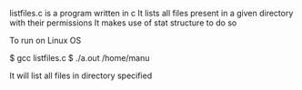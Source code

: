 listfiles.c is a program written in c
It lists all files present in a given directory with their permissions
It makes use of stat structure to do so

To run on Linux OS

$ gcc listfiles.c
$ ./a.out /home/manu

It will list all files in directory specified
